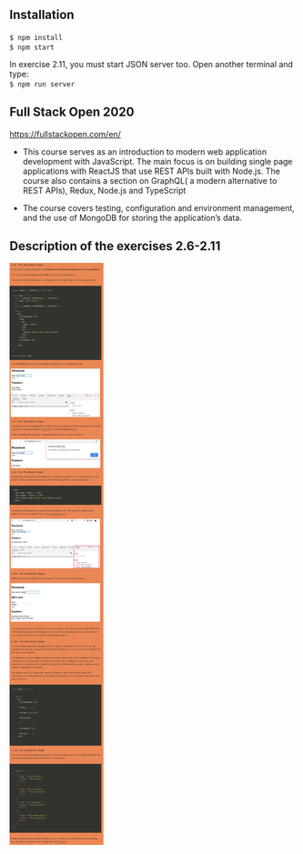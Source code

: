 ## Installation
`$ npm install` \
`$ npm start`

In exercise 2.11, you must start JSON server too. Open another terminal and type: \
`$ npm run server`

## Full Stack Open 2020
https://fullstackopen.com/en/

- This course serves as an introduction to modern web application development with JavaScript. The main focus is on building single page applications with ReactJS that use REST APIs built with Node.js. The course also contains a section on GraphQL( a modern alternative to REST APIs), Redux, Node.js and TypeScript

- The course covers testing, configuration and environment management, and the use of MongoDB for storing the application’s data.

## Description of the exercises 2.6-2.11
![](https://github.com/ufuk-techclass/FullStack2020/blob/Part2-exercise2.6-2.11-phonebook/README-exercise2.6-2.11.jpg)
